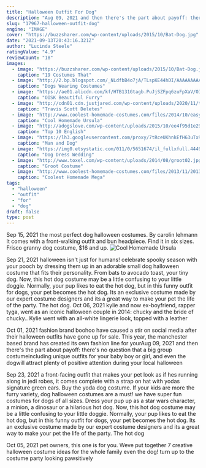 ```yaml
---
title: "Halloween Outfit For Dog"
description: "Aug 09, 2021 and then there's the part about payoff: there's no question that a big group costumeincluding unique outfits for your baby boy or girl, and even the dogwill attract plenty of positive attention during your local halloween"
slug: "17967-halloween-outfit-dog"
engine: "IMAGE"
cover: "https://buzzsharer.com/wp-content/uploads/2015/10/Bat-Dog.jpg"
date: "2021-09-13T20:43:16.321Z"
author: "Lucinda Steele"
ratingValue: "4.9"
reviewCount: "18"
images:
  - image: "https://buzzsharer.com/wp-content/uploads/2015/10/Bat-Dog.jpg"
    caption: "19 Costumes That"
  - image: "http://2.bp.blogspot.com/_NLdfbB4o7jA/TLspKE44hDI/AAAAAAAAAA0/A6tzOUjfuWQ/s1600/spider_pug_2.jpg"
    caption: "Dogs Wearing Costumes"
  - image: "https://ae01.alicdn.com/kf/HTB131Gtagb.PuJjSZFpq6zuFpXaV/OISK-Beautiful-Furry-Fursuit-Mascot-Costume-Halloween-Christmas-Birthday-Celebration-Carnival-Dress-Full-Body-Props-Outfit.jpg"
    caption: "OISK Beautiful Furry"
  - image: "http://cdn01.cdn.justjared.com/wp-content/uploads/2020/11/travis-ig/travis-scott-deletes-ig-reason-why-04.jpg"
    caption: "Travis Scott Deletes"
  - image: "http://www.coolest-homemade-costumes.com/files/2014/10/easy-ursula-costume-122524.jpg"
    caption: "Cool Homemade Ursula"
  - image: "http://adogslove.com/wp-content/uploads/2015/10/ee4f95d1e29076ae167fc81f61652952.jpg"
    caption: "Top 10 English"
  - image: "https://lh3.googleusercontent.com/proxy/7tRceUKhnkEfH63uTx95yK2QmRWlozKM7WIoelvCrke0prec3kwfXaQW0Gp2unbEkHY7rdJw72ivUXcYAMqGQew8Va_pO7SKTDaXkBrdmYweTT_rW3Jd=s0-d"
    caption: "Man and Dog"
  - image: "https://img0.etsystatic.com/011/0/5651674/il_fullxfull.444971668_fagy.jpg"
    caption: "Dog Dress Wedding"
  - image: "http://www.toxel.com/wp-content/uploads/2014/08/groot02.jpg"
    caption: "Groot Costume"
  - image: "http://www.coolest-homemade-costumes.com/files/2013/11/20131031_175714-e1384557970419.jpg"
    caption: "Coolest Homemade Mega"
tags:
  - "halloween"
  - "outfit"
  - "for"
  - "dog"
draft: false
type: post
---
```


Sep 15, 2021 the most perfect dog halloween costumes. By carolin lehmann  It comes with a front-walking outfit and bun headpiece. Find it in six sizes. Frisco granny dog costume, $16 and up.
![Cool Homemade Ursula](http://www.coolest-homemade-costumes.com/files/2014/10/easy-ursula-costume-122524.jpg "Cool Homemade Ursula")

Sep 21, 2021 halloween isn&#39;t just for humans! celebrate spooky season with your pooch by dressing them up in an adorable small dog halloween costume that fits their personality. From bats to avocado toast, your tiny dog. Now, this hot dog costume may be a little confusing to your little doggie. Normally, your pup likes to eat the hot dog, but in this funny outfit for dogs, your pet becomes the hot dog. Its an exclusive costume made by our expert costume designers and its a great way to make your pet the life of the party. The hot dog. Oct 06, 2021 kylie and now ex-boyfriend, rapper tyga, went as an iconic halloween couple in 2014: chucky and the bride of chucky.. Kylie went with an all-white lingerie look, topped with a leather
<!--inArticleAds-->

<!--galleryOne-->

Oct 01, 2021 fashion brand boohoo have caused a stir on social media after their halloween outfits have gone up for sale. This year, the manchester based brand has created its own fashion line for yourAug 09, 2021 and then there's the part about payoff: there's no question that a big group costumeincluding unique outfits for your baby boy or girl, and even the dogwill attract plenty of positive attention during your local halloween
<!--inArticleAds-->

<!--galleryTwo-->

Sep 23, 2021 a front-facing outfit that makes your pet look as if hes running along in jedi robes, it comes complete with a strap on hat with yodas signature green ears. Buy the yoda dog costume. If your kids are more the furry variety, dog halloween costumes are a must! we have super fun costumes for dogs of all sizes. Dress your pup up as a star wars character, a minion, a dinosaur or a hilarious hot dog. Now, this hot dog costume may be a little confusing to your little doggie. Normally, your pup likes to eat the hot dog, but in this funny outfit for dogs, your pet becomes the hot dog. Its an exclusive costume made by our expert costume designers and its a great way to make your pet the life of the party. The hot dog
<!--galleryThree-->

Oct 05, 2021 pet owners, this one is for you. Weve put together 7 creative halloween costume ideas for the whole family  even the dog! turn up to the costume party looking pawsitively